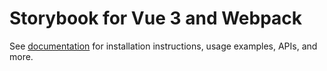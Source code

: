 # Storybook for Vue 3 and Webpack

See [documentation](https://storybook.js.org/docs/get-started/frameworks/vue3-webpack5?renderer=vue) for installation instructions, usage examples, APIs, and more.
